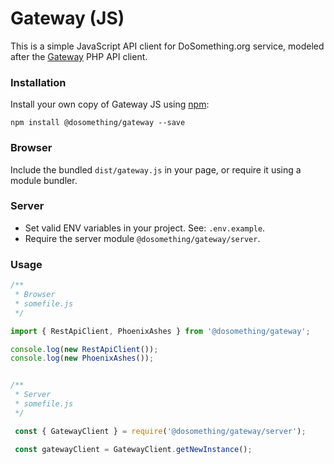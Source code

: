 
# Gateway (JS)

This is a simple JavaScript API client for DoSomething.org service, modeled after the [Gateway](https://github.com/DoSomething/gateway) PHP API client.

### Installation
Install your own copy of Gateway JS using [npm](#):

```
npm install @dosomething/gateway --save
```

### Browser
Include the bundled `dist/gateway.js` in your page, or require it using a module bundler.

### Server
- Set valid ENV variables in your project. See: `.env.example`.
- Require the server module `@dosomething/gateway/server`.

### Usage

```javascript
/**
 * Browser
 * somefile.js
 */

import { RestApiClient, PhoenixAshes } from '@dosomething/gateway';

console.log(new RestApiClient());
console.log(new PhoenixAshes());


/**
 * Server
 * somefile.js
 */

 const { GatewayClient } = require('@dosomething/gateway/server');

 const gatewayClient = GatewayClient.getNewInstance();
```
